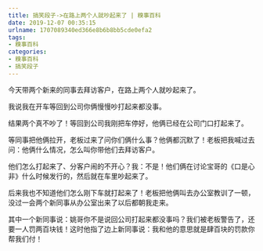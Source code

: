 ```yaml
---
title: 搞笑段子->在路上两个人就吵起来了 | 糗事百科
date: 2019-12-07 00:35:15
urlname: 1707089340ed366e8b6b8bb5cde0efa2
tags: 
- 糗事百科
categories:
- 糗事百科
- 搞笑段子
---
```

今天带两个新来的同事去拜访客户，在路上两个人就吵起来了。

我说我在开车等回到公司你俩慢慢吵打起来都没事。

结果两个真不吵了！等回到公司我刚把车停好，他俩已经在公司门口打起来了。

等同事把他俩拉开，老板过来了问你们俩什么事？他俩都沉默了！老板把我喊过去问：他俩什么情况，怎么叫你带他们去拜访客户。

他们怎么打起来了、分客户闹的不开心？我：不是！他们俩在讨论宝哥的《口是心非》什么时候发行的，然后就在车里吵起来了。

后来我也不知道他们怎么刚下车就打起来了！老板把他俩叫去办公室教训了一顿，没过一会两个新同事从办公室出来了以后都朝我走来。

其中一个新同事说：姚哥你不是说回公司打起来都没事吗？我们被老板警告了，还要一人罚两百块钱！这时他指了边上新同事说：我和他的意思就是肆百块的罚款你帮我们付！



